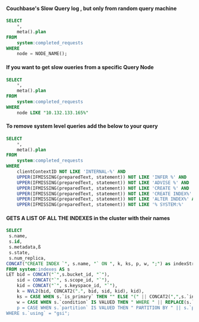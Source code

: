 #### Couchbase's Slow Query log , but only from random query machine
```sql
SELECT 
    *,
    meta().plan
FROM
    system:completed_requests
WHERE
    node = NODE_NAME();
```


#### If you want to get slow oueries from a specific Query Node

```sql
SELECT 
    *, 
    meta().plan
FROM 
    system:completed_requests 
WHERE 
    node LIKE "10.132.133.165%" 
```

#### To remove system level queries add the below to your query

```sql
SELECT
    *, 
    meta().plan
FROM 
    system:completed_requests 
WHERE  
    clientContextID NOT LIKE 'INTERNAL-%' AND 
    UPPER(IFMISSING(preparedText, statement)) NOT LIKE 'INFER %' AND 
    UPPER(IFMISSING(preparedText, statement)) NOT LIKE 'ADVISE %' AND 
    UPPER(IFMISSING(preparedText, statement)) NOT LIKE 'CREATE %' AND 
    UPPER(IFMISSING(preparedText, statement)) NOT LIKE 'CREATE INDEX%' AND 
    UPPER(IFMISSING(preparedText, statement)) NOT LIKE 'ALTER INDEX%' AND 
    UPPER(IFMISSING(preparedText, statement)) NOT LIKE '% SYSTEM:%' 
```


#### GETS A LIST OF ALL THE INDEXES in the cluster with their names
```sql
SELECT  
 s.name,
 s.id,
 s.metadata,ß
 s.state,
 s.num_replica,
CONCAT("CREATE INDEX `", s.name, "` ON ", k, ks, p, w, ";") as indexString
FROM system:indexes AS s
LET bid = CONCAT("`",s.bucket_id, "`"),
    sid = CONCAT("`", s.scope_id, "`"),
    kid = CONCAT("`", s.keyspace_id, "`"),
    k = NVL2(bid, CONCAT2(".", bid, sid, kid), kid),
    ks = CASE WHEN s.`is_primary` THEN "" ELSE "(" || CONCAT2(",",s.`index_key`) || ") " END,
    w = CASE WHEN s.`condition` IS VALUED THEN " WHERE " || REPLACE(s.`condition`, "\"","'") ELSE "" END,
    p = CASE WHEN s.`partition` IS VALUED THEN " PARTITION BY " || s.`partition` ELSE "" END
WHERE s.`using` = "gsi";
```